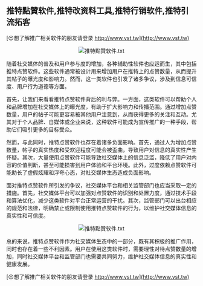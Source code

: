 ## **推特點贊软件,推特改资料工具,推特行销软件,推特引流拓客**

[😍想了解推广相关软件的朋友请登录 http://www.vst.tw](http://www.vst.tw)

 <center><img src="https://vst.tw/MP4/tuiguang/png/7.png" alt="推特點贊软件.txt"></center>

随着社交媒体的普及和用户参与度的增加，各种辅助性软件也应运而生，其中包括推特点赞软件。这些软件通常被设计用来增加用户在推特上的点赞数量，从而提升其帖子的曝光度和影响力。然而，这一类软件也引发了诸多争议，涉及到信息可信度、用户行为道德等方面。

首先，让我们来看看推特点赞软件背后的利与弊。一方面，这类软件可以帮助个人和品牌增加在社交媒体上的曝光度，有助于扩大影响力和传播范围。通过增加点赞数量，用户的帖子可能更容易被其他用户注意到，从而获得更多的关注和互动。尤其对于个人品牌、自媒体或企业来说，这种软件可能成为宣传推广的一种手段，帮助它们吸引更多的目标受众。

然而，与此同时，推特点赞软件也存在着诸多负面影响。首先，通过人为增加点赞数量，帖子的真实热度和受欢迎程度可能会被歪曲，导致用户对信息的真实性产生怀疑。其次，大量使用点赞软件可能导致社交媒体上的信息泛滥，降低了用户对内容的价值判断，甚至可能损害到用户体验和平台环境。此外，过度依赖点赞软件可能助长了虚假炫耀和浮夸心态，对社交媒体生态造成负面影响。

面对推特点赞软件所引发的争议，社交媒体平台和相关监管部门也应当采取一定的措施。首先，社交媒体平台可以加强对点赞软件的识别和处置力度，通过技术手段和算法优化，减少这类软件对平台正常运营的干扰。其次，监管部门可以出台相应的规范和法律，明确禁止或限制使用推特点赞软件的行为，以维护社交媒体信息的真实性和可信度。

 <center><img src="https://vst.tw/MP4/tuiguang/png/0.png" alt="推特點贊软件.txt"></center>

总的来说，推特点赞软件作为社交媒体生态中的一部分，既有其积极的推广作用，同时也存在着一些不利因素。用户在使用这类软件时，需要理性对待点赞数量的增加，同时社交媒体平台和监管部门也需要共同努力，维护社交媒体信息的真实性和健康发展。

[😍想了解推广相关软件的朋友请登录 http://www.vst.tw](http://www.vst.tw)




